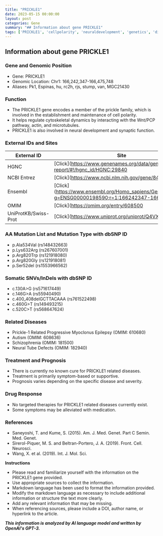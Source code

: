 ```yaml
---
title: "PRICKLE1"
date: 2023-05-15 00:00:00
layout: post
categories: Gene
summary: "## Information about gene PRICKLE1"
tags: ['PRICKLE1', 'cellpolarity', 'neuraldevelopment', 'genetics', 'diseases', 'treatment', 'prognosis', 'drugresponse']
---
```


## Information about gene PRICKLE1

### Gene and Genomic Position
- Gene: PRICKLE1
- Genomic Location: Chr1: 166,242,347-166,475,748
- Aliases: Pk1, Espinas, hu, rc2h, rjs, stump, van, MGC21430

### Function
- The PRICKLE1 gene encodes a member of the prickle family, which is involved in the establishment and maintenance of cell polarity.
- It helps regulate cytoskeletal dynamics by interacting with the Wnt/PCP pathway, actin, and microtubules.
- PRICKLE1 is also involved in neural development and synaptic function.

### External IDs and Sites

|External ID|Site|
| ---------|----|
| HGNC |[Click](https://www.genenames.org/data/gene-symbol-report/#!/hgnc_id/HGNC:29840|)
| NCBI Entrez |[Click](https://www.ncbi.nlm.nih.gov/gene/84166|)
| Ensembl |[Click](https://www.ensembl.org/Homo_sapiens/Gene/Summary?g=ENSG00000198590;r=1:166242347-166475748|)
| OMIM |[Click](https://omim.org/entry/608500|)
| UniProtKB/Swiss-Prot |[Click](https://www.uniprot.org/uniprot/Q4VXB5|)

### AA Mutation List and Mutation Type with dbSNP ID
- p.Ala534Val (rs148432663)
- p.Lys632Arg (rs267607001)
- p.Arg820Trp (rs121918080)
- p.Arg820Gly (rs121918081)
- p.Ser52del (rs1553966562)

### Somatic SNVs/InDels with dbSNP ID
- c.130A>G (rs571617449)
- c.146G>A (rs55940490)
- c.400_408delGCTTACAAA (rs761522498)
- c.460G>T (rs149493215)
- c.520C>T (rs568647624)

### Related Diseases
- Prickle-1 Related Progressive Myoclonus Epilepsy (OMIM: 610680)
- Autism (OMIM: 608636)
- Schizophrenia (OMIM: 181500)
- Neural Tube Defects (OMIM: 182940)

### Treatment and Prognosis
- There is currently no known cure for PRICKLE1 related diseases.
- Treatment is primarily symptom-based or supportive.
- Prognosis varies depending on the specific disease and severity.

### Drug Response
- No targeted therapies for PRICKLE1 related diseases currently exist.
- Some symptoms may be alleviated with medication.

### References
- Saneyoshi, T. and Kume, S. (2015). Am. J. Med. Genet. Part C Semin. Med. Genet.
- Sirerol-Piquer, M. S. and Beltran-Portero, J. A. (2019). Front. Cell. Neurosci. 
- Wang, X. et al. (2019). Int. J. Mol. Sci.

**Instructions**
- Please read and familiarize yourself with the information on the PRICKLE1 gene provided.
- Use appropriate sources to collect the information.
- Markdown language has been used to format the information provided.
- Modify the markdown language as necessary to include additional information or structure the text more clearly.
- Add any relevant information that may be missing.
- When referencing sources, please include a DOI, author name, or hyperlink to the article.

**_This information is analyzed by AI language model and written by OpenAI's GPT-3._**